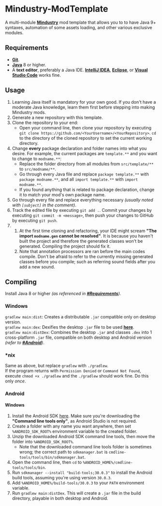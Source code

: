 # Mindustry-ModTemplate
A multi-module [**Mindustry**](https://github.com/Anuken/Mindustry) mod template that allows you to to have Java 9+ syntaxes, automation of some assets loading, and other various exclusive modules.

## Requirements
- [**Git**](https://git-scm.com/).
- [**Java**](https://adoptopenjdk.net/releases.html) 8 or higher.
- A **text editor**, preferably a Java IDE. [**IntelliJ IDEA**](https://www.jetbrains.com/idea/download/), [**Eclipse**](https://www.eclipse.org/downloads/), or [**Visual Studio Code**](https://code.visualstudio.com/download) works fine.

## Usage
1. Learning Java itself is mandatory for your own good. If you don't have a moderate Java knowledge, learn them first before stepping into making Mindustry mods.
2. Generate a new repository with this template.
3. Clone the repository to your end:
    - Open your command line, then clone your repository by executing `git clone https://github.com/<YourUsername>/<YourRepository>`. `cd` to the directory of the cloned repository to set the current working directory.
4. Change **every** package declaration and folder names into what you desire. For example, the current packages are `template.**` and you want to change to `modname.**`:
    - Replace the folder directory from all modules from `src/template/**` to `src/modname/**`.
    - Go through every Java file and replace `package template.**` with `package modname.**`, and all `import template.**` with `import modname.**`.
    - If you found anything that is related to package declaration, change it to match your mod's own package name.
5. Go through every file and replace everything necessary *(usually noted with `[subject]` in the comment)*.
6. Track the edited file by executing `git add .`. Commit your changes by executing `git commit -m <message>`, then push your changes to GitHub by executing `git push`.
7. 
    1. At the first time cloning and refactoring, your IDE might scream **"The import `modname.gen` cannot be resolved"**. It is because you haven't built the project and therefore the generated classes won't be generated. Compiling the project should fix it.
    2. Note that annotation processors are ran before the main codes compile. Don't be afraid to refer to the currently missing generated classes before you compile; such as referring sound fields after you add a new sound.

## Compiling
Install Java 8 or higher *(as referenced in [**#Requirements**](#Requirements))*.

### Windows
`gradlew main:dist`: Creates a distributable `.jar` compatible only on desktop version. <br>
`gradlew main:dex`: Dexifies the desktop `.jar` file to be used [**here**](#L26). <br>
`gradlew main:distDex`: Combines the desktop `.jar` and classes `.dex` into 1 cross-platform `.jar` file, compatible on both desktop and Android version *(refer to [**#Android**](#Android))*.

### \*nix
Same as above, but replace `gradlew` with `./gradlew`. <br>
If the program returns with `Permission Denied` or `Command Not Found`, execute `chmod +x ./gradlew` and the `./gradlew` should work fine. Do this only *once*.

### Android
#### Windows
1. Install the Android SDK [here](https://developer.android.com/studio). Make sure you're downloading the **"Command line tools only"**, as Android Studio is not required.
2. Create a folder with any name you want anywhere, then set `%ANDROID_SDK_ROOT%` environment variable to the created folder.
3. Unzip the downloaded Android SDK command line tools, then move the folder into `%ANDROID_SDK_ROOT%`.
    * Note that the downloaded command line tools folder is sometimes wrong; the correct path to `sdkmanager.bat` is `cmdline-tools/tools/bin/sdkmanager.bat`.
4. Open the command line, then `cd` to `%ANDROID_HOME%/cmdline-tools/tools/bin`.
5. Run `sdkmanager --install "build-tools;30.0.3"` to install the Android build tools, assuming you're using version `30.0.3`.
6. Add `%ANDROID_HOME%/build-tools/30.0.3` to your `PATH` environment variable.
7. Run `gradlew main:distDex`. This will create a `.jar` file in the build directory, playable in both desktop and Android.

